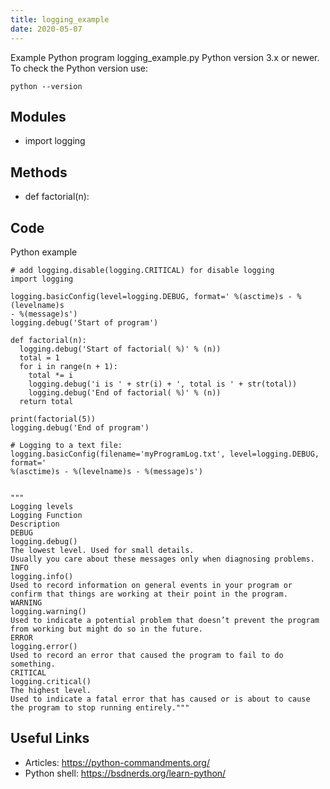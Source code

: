 ```yaml
---
title: logging_example
date: 2020-05-07
---
```

Example Python program logging_example.py
Python version 3.x or newer.
To check the Python version use:

    python --version

## Modules

* import logging

## Methods

* def factorial(n):

## Code

Python example

    # add logging.disable(logging.CRITICAL) for disable logging
    import logging
    
    logging.basicConfig(level=logging.DEBUG, format=' %(asctime)s - %(levelname)s
    - %(message)s')
    logging.debug('Start of program')
    
    def factorial(n):
      logging.debug('Start of factorial( %)' % (n))
      total = 1
      for i in range(n + 1):
        total *= i
        logging.debug('i is ' + str(i) + ', total is ' + str(total))
        logging.debug('End of factorial( %)' % (n))
      return total
    
    print(factorial(5))
    logging.debug('End of program')
                        
    # Logging to a text file:
    logging.basicConfig(filename='myProgramLog.txt', level=logging.DEBUG, format='
    %(asctime)s - %(levelname)s - %(message)s')                    
                        
                        
    """
    Logging levels
    Logging Function
    Description
    DEBUG
    logging.debug()
    The lowest level. Used for small details. 
    Usually you care about these messages only when diagnosing problems.
    INFO
    logging.info()
    Used to record information on general events in your program or confirm that things are working at their point in the program.
    WARNING
    logging.warning()
    Used to indicate a potential problem that doesn’t prevent the program from working but might do so in the future.
    ERROR
    logging.error()
    Used to record an error that caused the program to fail to do something.
    CRITICAL
    logging.critical()
    The highest level. 
    Used to indicate a fatal error that has caused or is about to cause the program to stop running entirely."""

## Useful Links

- Articles: https://python-commandments.org/
- Python shell: https://bsdnerds.org/learn-python/
